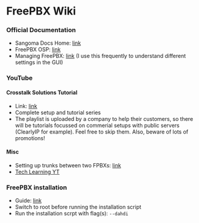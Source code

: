 # FreePBX Wiki

### Official Documentation
- Sangoma Docs Home: [link](https://sangomakb.atlassian.net/wiki/spaces/DocHome/overview?mode=global#all-updates)
- FreePBX OSP: [link](https://sangomakb.atlassian.net/wiki/spaces/FP/overview?homepageId=8454359)
- Managing FreePBX: [link](https://sangomakb.atlassian.net/wiki/spaces/PG/overview?homepageId=14155997) (I use this frequently to understand different settings in the GUI)

### YouTube
#### Crosstalk Solutions Tutorial
- Link: [link](https://youtube.com/playlist?list=PL1fn6oC5ndU_umAhL9A_1zkC90hMPDPNO)
- Complete setup and tutorial series
- The playlist is uploaded by a company to help their customers, so there will be tutorials focussed on commerial setups with public servers (ClearlyIP for example). Feel free to skip them. Also, beware of lots of promotions!

#### Misc
- Setting up trunks between two FPBXs: [link](https://youtube.com/watch?v=UbJyyTHETOA)
- [Tech Learning YT](www.youtube.com/@techlearning3468/videos)

### FreePBX installation
- Guide: [link](https://sangomakb.atlassian.net/wiki/spaces/FP/pages/230326391/FreePBX+17+Installation)
- Switch to root before running the installation script
- Run the installation scrpt with flag(s): `--dahdi`